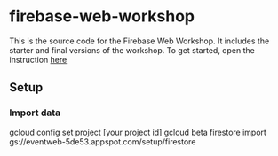 # firebase-web-workshop
This is the source code for the Firebase Web Workshop. It includes the starter and final versions of the workshop. To get started, open the instruction [here](https://eventweb.page.link/slides) 

## Setup

### Import data

gcloud config set project [your project id]
gcloud beta firestore import gs://eventweb-5de53.appspot.com/setup/firestore
